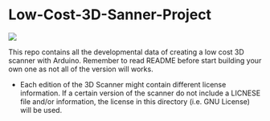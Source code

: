 # Low-Cost-3D-Sanner-Project
<img src="https://raw.githubusercontent.com/tobychui/Low-Cost-3D-Sanner-Project/master/Project%20Banner.png">

This repo contains all the developmental data of creating a low cost 3D scanner with Arduino. Remember to read README before start building your own one as not all of the version will works.

* Each edition of the 3D Scanner might contain different license information. If a certain version of the scanner do not include a LICNESE file and/or information, the license in this directory (i.e. GNU License) will be used.
